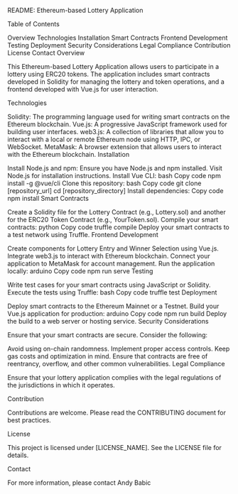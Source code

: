 README: Ethereum-based Lottery Application

Table of Contents

Overview
Technologies
Installation
Smart Contracts
Frontend Development
Testing
Deployment
Security Considerations
Legal Compliance
Contribution
License
Contact
Overview

This Ethereum-based Lottery Application allows users to participate in a lottery using ERC20 tokens. The application includes smart contracts developed in Solidity for managing the lottery and token operations, and a frontend developed with Vue.js for user interaction.

Technologies

Solidity: The programming language used for writing smart contracts on the Ethereum blockchain.
Vue.js: A progressive JavaScript framework used for building user interfaces.
web3.js: A collection of libraries that allow you to interact with a local or remote Ethereum node using HTTP, IPC, or WebSocket.
MetaMask: A browser extension that allows users to interact with the Ethereum blockchain.
Installation

Install Node.js and npm: Ensure you have Node.js and npm installed. Visit Node.js for installation instructions.
Install Vue CLI:
bash
Copy code
npm install -g @vue/cli
Clone this repository:
bash
Copy code
git clone [repository_url]
cd [repository_directory]
Install dependencies:
Copy code
npm install
Smart Contracts

Create a Solidity file for the Lottery Contract (e.g., Lottery.sol) and another for the ERC20 Token Contract (e.g., YourToken.sol).
Compile your smart contracts:
python
Copy code
truffle compile
Deploy your smart contracts to a test network using Truffle.
Frontend Development

Create components for Lottery Entry and Winner Selection using Vue.js.
Integrate web3.js to interact with Ethereum blockchain.
Connect your application to MetaMask for account management.
Run the application locally:
arduino
Copy code
npm run serve
Testing

Write test cases for your smart contracts using JavaScript or Solidity.
Execute the tests using Truffle:
bash
Copy code
truffle test
Deployment

Deploy smart contracts to the Ethereum Mainnet or a Testnet.
Build your Vue.js application for production:
arduino
Copy code
npm run build
Deploy the build to a web server or hosting service.
Security Considerations

Ensure that your smart contracts are secure. Consider the following:

Avoid using on-chain randomness.
Implement proper access controls.
Keep gas costs and optimization in mind.
Ensure that contracts are free of reentrancy, overflow, and other common vulnerabilities.
Legal Compliance

Ensure that your lottery application complies with the legal regulations of the jurisdictions in which it operates.

Contribution

Contributions are welcome. Please read the CONTRIBUTING document for best practices.

License

This project is licensed under [LICENSE_NAME]. See the LICENSE file for details.

Contact

For more information, please contact Andy Babic

